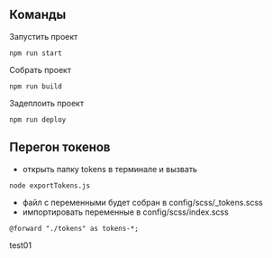 ## Команды

Запустить проект

```
npm run start
```

Собрать проект

```
npm run build
```

Задеплоить проект 

```
npm run deploy
```


## Перегон токенов
  * открыть папку tokens в терминале и вызвать
```
node exportTokens.js
```
  * файл с переменными будет собран в config/scss/_tokens.scss
  * импортировать переменные в config/scss/index.scss
```
@forward "./tokens" as tokens-*;
```
test01